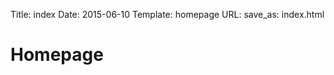 Title: index
Date: 2015-06-10
Template: homepage
URL:
save_as: index.html

<div class="jumbotron"><div class="row">
  <div class="col-lg-6 col-lg-offset-3"><h1 class="text-center">Homepage</h1></div>
</div></div>
